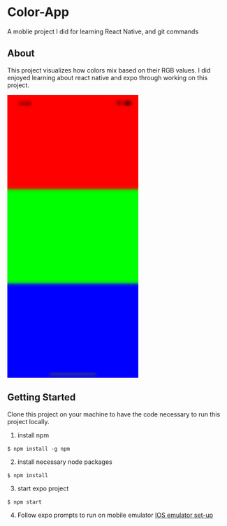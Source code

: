 # Color-App

A moblie project I did for learning React Native, and git commands

## About

This project visualizes how colors mix based on their RGB values. I did enjoyed learning about react native and expo through working on this project. 

<img src="./demos/home.png" style=" width:300px ; height:649px ">






## Getting Started

Clone this project on your machine to have the code necessary to run this project locally.

1. install npm
```
$ npm install -g npm
```
2. install necessary node packages
```
$ npm install
```
3. start expo project
```
$ npm start
```
4. Follow expo prompts to run on mobile emulator
[IOS emulator set-up](https://doc.arcgis.com/en/appstudio/extend-apps/installdevtoolsemulators.htm#:~:text=Open%20Xcode%20and%20click%20Menu,necessary)

